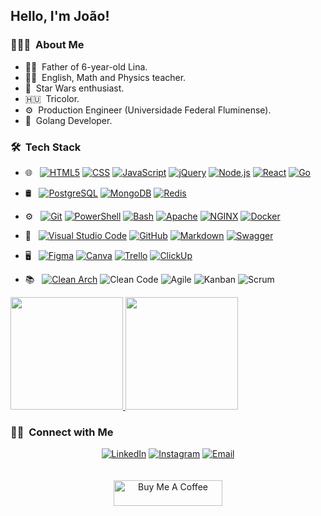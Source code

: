 ## Hello, I'm João!

### 👨🏻‍💻 &nbsp;About Me

* 👨‍👧 &nbsp;Father of 6-year-old Lina.
* 👨‍🏫 &nbsp;English, Math and Physics teacher.
* 🎇 &nbsp;Star Wars enthusiast.
* 🇭🇺 &nbsp;Tricolor.
* ⚙️ &nbsp;Production Engineer (Universidade Federal Fluminense).
* 💼 &nbsp;Golang Developer.

### 🛠 &nbsp;Tech Stack

* 🌐 &nbsp;
  [![HTML5](https://img.shields.io/badge/-HTML5-333333?style=flat&logo=HTML5)](https://github.com/jpgsaraceni/intro-html)
  [![CSS](https://img.shields.io/badge/-CSS-333333?style=flat&logo=CSS3&logoColor=1572B6)](https://github.com/jpgsaraceni/intro-css)
  [![JavaScript](https://img.shields.io/badge/-JavaScript-333333?style=flat&logo=javascript)](https://github.com/jpgsaraceni/genius-challenge)
  [![jQuery](https://img.shields.io/badge/-jQuery-333333?style=flat&logo=jquery)](https://github.com/jpgsaraceni/educational-game-challenge)
  [![Node.js](https://img.shields.io/badge/-Node.js-333333?style=flat&logo=node.js)](https://github.com/jpgsaraceni/node-postgres-challenge)
  [![React](https://img.shields.io/badge/-React-333333?style=flat&logo=react)](https://github.com/jpgsaraceni/desafio-alphapet)
  [![Go](https://img.shields.io/badge/-Go-333333?style=flat&logo=go)](https://github.com/jpgsaraceni/servers/suricate-bank)
  
* 🛢 &nbsp;
  [![PostgreSQL](https://img.shields.io/badge/-PostgreSQL-333333?style=flat&logo=postgresql)](https://github.com/jpgsaraceni/suricate-bank)
  [![MongoDB](https://img.shields.io/badge/-MongoDB-333333?style=flat&logo=mongodb)](https://github.com/jpgsaraceni/mongoose-crud)
  [![Redis](https://img.shields.io/badge/-Redis-333333?style=flat&logo=redis)](https://github.com/jpgsaraceni/suricate-bank)
  
* ⚙️ &nbsp;
  [![Git](https://img.shields.io/badge/-Git-333333?style=flat&logo=git)](#)
  [![PowerShell](https://img.shields.io/badge/-PowerShell-333333?style=flat&logo=powershell)](https://docs.microsoft.com/en-us/powershell/scripting/overview?view=powershell-7.1)
  [![Bash](https://img.shields.io/badge/-Bash-333333?style=flat&logo=gnubash)](https://github.com/jpgsaraceni/servers)
  [![Apache](https://img.shields.io/badge/-Apache-333333?style=flat&logo=apache)](https://github.com/jpgsaraceni/servers)
  [![NGINX](https://img.shields.io/badge/-NGINX-333333?style=flat&logo=nginx)](https://github.com/jpgsaraceni/servers)
  [![Docker](https://img.shields.io/badge/-Docker-333333?style=flat&logo=docker)](https://github.com/jpgsaraceni/go-docker)
  
* 🔧 &nbsp;
  [![Visual Studio Code](https://img.shields.io/badge/-Visual%20Studio%20Code-333333?style=flat&logo=visual-studio-code&logoColor=007ACC)](https://code.visualstudio.com/)
  [![GitHub](https://img.shields.io/badge/-GitHub-333333?style=flat&logo=github)](https://github.com/jpgsaraceni)
  [![Markdown](https://img.shields.io/badge/-Markdown-333333?style=flat&logo=markdown)](https://github.com/jpgsaraceni/jpgsaraceni)
  [![Swagger](https://img.shields.io/badge/-Swagger-333333?style=flat&logo=swagger)](https://github.com/jpgsaraceni/suricate-bank)
  
* 🖥 &nbsp;
  [![Figma](https://img.shields.io/badge/-Figma-333333?style=flat&logo=figma)](https://www.figma.com/@Saraceni)
  [![Canva](https://img.shields.io/badge/-Canva-333333?style=flat&logo=canva)](https://www.canva.com/)
  [![Trello](https://img.shields.io/badge/-Trello-333333?style=flat&logo=trello)](https://trello.com/saracenij)
  [![ClickUp](https://img.shields.io/badge/-ClickUp-333333?style=flat&logo=clickup)](https://app.clickup.com/)
  
* 📚 &nbsp;
  [![Clean Arch](https://img.shields.io/badge/-Clean%20Arch-333333?style=flat)](https://github.com/jpgsaraceni/servers/suricate-bank)
  ![Clean Code](https://img.shields.io/badge/-Clean%20Code-333333?style=flat)
  ![Agile](https://img.shields.io/badge/-Agile-333333?style=flat)
  ![Kanban](https://img.shields.io/badge/-Kanban-333333?style=flat)
  ![Scrum](https://img.shields.io/badge/-Scrum-333333?style=flat)
  
<a href="https://github.com/jpgsaraceni">
  <img height="180em" src="https://github-readme-stats.vercel.app/api?username=jpgsaraceni&theme=radical&show_icons=true" />
  <img height="180em" src="https://github-readme-stats.vercel.app/api/top-langs/?username=jpgsaraceni&theme=radical&layout=compact&hide=html,python,typescript,css" />
</a>

### 🤝🏻 &nbsp;Connect with Me

<p align="center">
<a href="https://www.linkedin.com/in/joaosaraceni/"><img alt="LinkedIn" src="https://img.shields.io/badge/LinkedIn-João%20Saraceni-blue?style=flat-square&logo=linkedin"></a>
<a href="https://www.instagram.com/saracenij/"><img alt="Instagram" src="https://img.shields.io/badge/Instagram-@saracenij-blue?style=flat-square&logo=instagram"></a>
<a href="mailto:jpgomes@id.uff.br"><img alt="Email" src="https://img.shields.io/badge/Email-jpgomes@id.uff.br-blue?style=flat-square&logo=gmail"></a>
<br />
<br />
<br />
<a href="https://www.buymeacoffee.com/saraceni" target="_blank"><img src="https://cdn.buymeacoffee.com/buttons/default-orange.png" alt="Buy Me A Coffee" height="41" width="174"></a>
</p>


